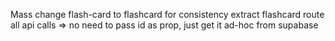Mass change flash-card to flashcard for consistency
extract flashcard route
all api calls => no need to pass id as prop, just get it ad-hoc from supabase
